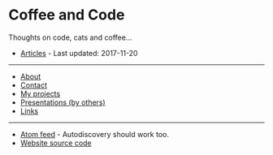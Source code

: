 # Coffee and Code

Thoughts on code, cats and coffee...

* [Articles](./articles.html) - Last updated: 2017-11-20

---

* [About](./about.html) 
* [Contact](./contact.html) 
* [My projects](./projects.html) 
* [Presentations (by others)](./presentations.html)
* [Links](./links.html)

---

* [Atom feed](./atom.xml) - Autodiscovery should work too.
* [Website source code](https://github.com/tbedford/Website-Test)
